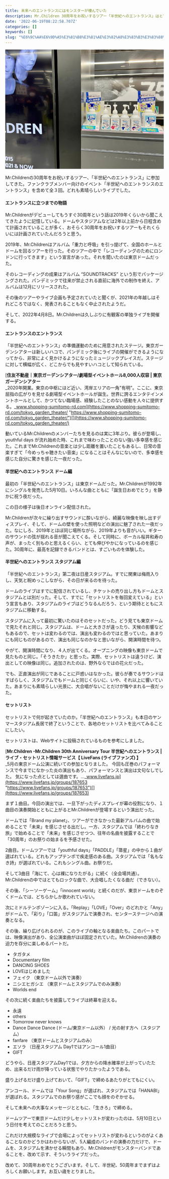 ```yaml
---
title: 未来へのエントランスにはモンスターが棲んでいた
description: Mr.Children 30周年をお祝いするツアー「半世紀へのエントランス」はとても楽しかったので、会場ごとに変わるセットリストを見てみた
date: '2022-06-19T08:22:58.707Z'
categories: []
keywords: []
slug: "%E6%9C%AA%E6%9D%A5%E3%81%B8%E3%81%AE%E3%82%A8%E3%83%B3%E3%83%88%E3%83%A9%E3%83%B3%E3%82%B9%E3%81%AB%E3%81%AF%E3%83%A2%E3%83%B3%E3%82%B9%E3%82%BF%E3..."
---
```

![](1__OfTor4DRedzxA__R67YQwKA.jpeg)

Mr.Childrenの30周年をお祝いするツアー、「半世紀へのエントランス」に参加してきた。ファンクラブメンバー向けのイベント「半世紀へのエントランスのエントランス」を含めて全３回。どれも素晴らしいライブでした。

#### エントランスに立つまでの物語

Mr.Childrenがデビューしてもうすぐ30周年という話は2019年くらいから聞こえてきたように記憶している。ドームやスタジアムなどは2年以上前から日程含めて計画されていることが多く、おそらく30周年をお祝いするツアーもそれくらいには計画されていたんだろうと思う。

2019年、Mr.Childrenはアルバム「重力と呼吸」を引っ提げて、全国のホールとドームを回るツアーを行った。そのツアーの中で「レコーディングのためにロンドンに行ってきます」という宣言があった。それを聞いたのは東京ドームだった。

そのレコーディングの成果はアルバム “SOUNDTRACKS” という形でパッケージングされた。パンデミックで往来が禁止される直前に海外での制作を終え、アルバムは12月にリリースされた。

その後のツアーやライブ企画も予定されていたと聞くが、2021年の年越しはそれどころではなく、発表されることもなく中止されたようだ。

そして、2022年4月8日。Mr.Childrenは久しぶりに有観客の単独ライブを開催する。

#### エントランスのエントランス

「半世紀へのエントランス」の準備運動のために用意されたステージ。東京ガーデンシアターは新しいハコで、パンデミック後にライブの開催ができるようになってから、非常によく見かけるようになったミュージックプレイスだ。ステージに対して横幅が広く、どこからでも見やすいハコとして知られている。

[**住友不動産｜東京ガーデンシアター/劇場型イベントホール8,000人収容 | 東京ガーデンシアター**  
_2020年開業。東京の中枢にほど近い、湾岸エリアの一角"有明"。ここに、東京屈指の広がりを見せる劇場型イベントホールが誕生。世界に誇るエンタテインメントホールとして、かつてない臨場感、経験したことのない感動を人々に提供する。_www.shopping-sumitomo-rd.com](https://www.shopping-sumitomo-rd.com/tokyo_garden_theater/ "https://www.shopping-sumitomo-rd.com/tokyo_garden_theater/")[](https://www.shopping-sumitomo-rd.com/tokyo_garden_theater/)

動いているMr.Childrenのメンバーたちを見るのは実に3年ぶり。彼らが登場し、youthful days が流れ始めた時、これまで味わったことのない強い多幸感を感じた。これまでMr.Childrenの音楽とは少し距離を置いたこともあるし、日常の音楽すぎて「今めっちゃ聴きたい音楽」になることはそんなにないので、多幸感を感じた自分に驚きを感じた一夜だった。

#### 半世紀へのエントランス ドーム編

最初の「半世紀へのエントランス」は東京ドームだった。Mr.Childrenが1992年にシングルを発売した5月10日。いろんな曲とともに「誕生日おめでとう」を静かに祝う夜だった。

この日の様子は後日オンライン配信された。

Mr.Childrenが次々に繰り出すサウンドに酔いながら、綺麗な映像を映し出すディスプレイ、そして、ドームの壁を使った照明などの演出に魅了された一夜だった。なにしろ、2019年とほぼ同じ場所ながら、2019年よりも音がいい。ギターのサウンドの弦が揺れる音が聞こえてくる。そして同時に、ボーカル桜井和寿の声が、まったく別ものと思えるくらい、とても伸びやかになっているのを感じた。30周年に、最高を記録できるバンドとは、すごいものを体験した。

#### 半世紀へのエントランス スタジアム編

「半世紀へのエントランス」第二夜は日産スタジアム。すでに関東は梅雨入りし、天気と睨めっこしながら、その日が来るのを待った。

ドームのライブはすでに配信されているし、チケットの売り出し方もドームとスタジアムとは別だった。そして、すでに「セットリストを毎回変えている」という宣言もあり、スタジアムのライブはどうなるんだろう、という期待とともにスタジアムに移動する。

スタジアムに入って最初に驚いたのはそのセットだった。どう見ても東京ドームで見たそれと同じ。スタジアムは、ドームと大きさが違ったり、天候の影響などもあるので、セットは変わるのでは、演出も変わるのではと思っていた。あまりにも同じものがあるので、演出も同じなのかなと思いながら、開演時間を待つ。

やがて、開演時間になり、４人が出てくる。オープニングの映像も東京ドームで見たものと同じ。「そうきたか」と思った。実際、セットリストは違うけど、演出としての映像は同じ。追加されたのは、野外ならではの花火だった。

でも、正直演出が同じであることに戸惑いはなかった。彼らが奏でるサウンドはすばらしく、スタジアムでもドームと同じくらいに、いや、それ以上に響いていた。あまりにも素晴らしい光景に、大合唱がないことだけが悔やまれる一夜だった。

#### セットリスト

セットリストで何が起きていたのか。「半世紀へのエントランス」も本日のヤンマースタジアム長居で終了ということで、各地のセットリストを比べてみることにしたい。

セットリストは、Webサイトに投稿されているものを参考にしました。

[**Mr.Children -Mr.Children 30th Anniversary Tour 半世紀へのエントランス | ライブ・セットリスト情報サービス【 LiveFans (ライブファンズ) 】**  
_5月の東京ドーム公演に続いての参加となりました。 今回も圧巻のパフォーマンスで今までになかった炎の演出もあり、パフォーマンスと演出は文句なしでした。 気になった点としては選曲です。…_www.livefans.jp](https://www.livefans.jp/groups/187653 "https://www.livefans.jp/groups/187653")[](https://www.livefans.jp/groups/187653)

まず１曲目。今回の演出では、一旦下がったディスプレイが幕の役割になり、１曲目の演奏開始とともに上がるとMr.Childrenが登場するという演出だった。

ドームでは「Brand my planet」、ツアーができなかった最新アルバムの曲で始めることで「未来」を感じさせる出だし。一方、スタジアムでは「終わりなき旅」で始めることで「未来」を感じさせつつ、往年の名曲を披露することで「30周年」のお祭りの始まるを予感させた。

2曲目。ドームツアーでは「youthful days」「PADDLE」「箒星」の中から１曲が選ばれている。どれもアップテンポで疾走感のある曲。スタジアムでは「名もなき詩」が選ばれている。これもシングル曲。お祭りだ。

そして3曲目「海にて、心は裸になりたがる」に続く（全会場共通）。Mr.Childrenの中ではとてもロックな曲で、大合唱したくなる曲だ（できない）。

その後、「シーソーゲーム」「innocent world」と続くのだが、東京ドームをのぞくドームでは、どちらかしか歌われていない。

次にミドルテンポゾーンに入る。「Replay」「LOVE」「Over」のどれかと「Any」がドームで、「彩り」「口笛」がスタジアムで演奏され、センターステージへの演奏となる。

その後、繰り広げられるのが、このライブの軸となる楽曲たち。このパートでは、映像演出があり、全公演楽曲がほぼ固定されていた。Mr.Childrenの演奏の迫力を存分に楽しめるパートだ。

*   タガタメ
*   Documentary film
*   DANCING SHOES
*   LOVEはじめました
*   フェイク （東京ドーム以外で演奏）
*   ニシエヒガシエ （東京ドームとスタジアムでのみ演奏）
*   Worlds end

その次に続く楽曲たちを披露してライブは終幕を迎える。

*   永遠
*   others
*   Tomorrow never knows
*   Dance Dance Dance (ドーム/東京ドーム以外） / 光の射す方へ（スタジアム）
*   fanfare （東京ドームとスタジアムのみ）
*   エソラ （日産スタジアム Day1ではアンコール1曲目）
*   GIFT

どうやら、日産スタジアムDay1では、夕方からの降水確率が上がっていたため、出来るだけ雨が降っている状態でやりたかったようである。

盛り上げるだけ盛り上げておいて、「GIFT」で締めるあたりがとてもにくい。

アンコール、ドームでは「Your Song」が選ばれ、スタジアムでは「HANABI」が選ばれる。スタジアムでのお祭り感がここでも顔をのぞかせる。

そして未来への大事なメッセージとともに、「生きろ」で締める。

ドームツアーで東京ドームだけ少しセットリストが変わったのは、5月10日という日付を考えてのことだろうと思う。

これだけ大規模なライブで会場によってセットリストが変わるというのがよくあることなのかどうかはわからないが、5人編成のバンドの演奏の力だけで、ドームを、スタジアムを沸かせる瞬間もあり、Mr.Childrenがモンスターバンドであることを、改めて示す、そういうライブだった。

改めて、30周年おめでとうございます。そして、半世紀、50周年までまずはよろしくお願いします。お互い歳をとりました。